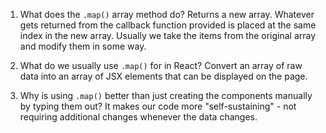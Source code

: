 1. What does the `.map()` array method do?
Returns a new array. Whatever gets returned from the callback function provided is placed at the same index in the new array. Usually we take the items from the original array and modify them in some way.


2. What do we usually use `.map()` for in React? 
Convert an array of raw data into an array of JSX elements that can be displayed on the page.


3. Why is using `.map()` better than just creating the components
manually by typing them out? 
It makes our code more "self-sustaining" - not requiring additional changes whenever the data changes.